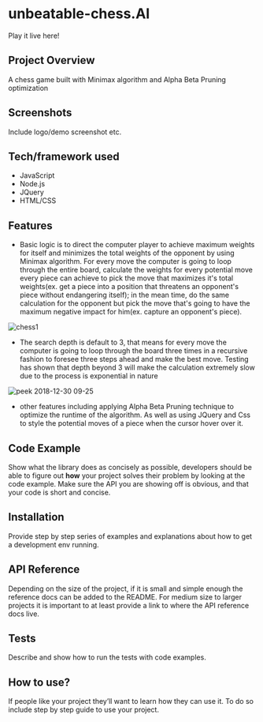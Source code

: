 # unbeatable-chess.AI

Play it live here! 

## Project Overview
A chess game built with Minimax algorithm and Alpha Beta Pruning optimization
 
## Screenshots
Include logo/demo screenshot etc.

## Tech/framework used

- JavaScript
- Node.js
- JQuery
- HTML/CSS

## Features

- Basic logic is to direct the computer player to achieve maximum weights for itself and minimizes the total weights of the opponent by using Minimax algorithm. For every move the computer is going to loop through the entire board, calculate the weights for every potential move every piece can achieve to pick the move that maximizes it's total weights(ex. get a piece into a position that threatens an opponent's piece without endangering itself); in the mean time, do the same calculation for the opponent but pick the move that's going to have the maximum negative impact for him(ex. capture an opponent's piece).

![chess1](https://user-images.githubusercontent.com/38970716/50548479-36875580-0c1b-11e9-8f2b-5dbe6fbd4ba5.gif)

- The search depth is default to 3, that means for every move the computer is going to loop through the board three times in a recursive fashion to foresee three steps ahead and make the best move. Testing has shown that depth beyond 3 will make the calculation extremely slow due to the process is exponential in nature

![peek 2018-12-30 09-25](https://user-images.githubusercontent.com/38970716/50548637-13aa7080-0c1e-11e9-86b7-5a06ee8b78cd.gif)

- other features including applying Alpha Beta Pruning technique to optimize the runtime of the algorithm. As well as using JQuery and Css to style the potential moves of a piece when the cursor hover over it. 

## Code Example
Show what the library does as concisely as possible, developers should be able to figure out **how** your project solves their problem by looking at the code example. Make sure the API you are showing off is obvious, and that your code is short and concise.

## Installation
Provide step by step series of examples and explanations about how to get a development env running.

## API Reference

Depending on the size of the project, if it is small and simple enough the reference docs can be added to the README. For medium size to larger projects it is important to at least provide a link to where the API reference docs live.

## Tests
Describe and show how to run the tests with code examples.

## How to use?
If people like your project they’ll want to learn how they can use it. To do so include step by step guide to use your project.
